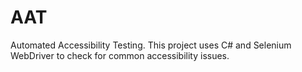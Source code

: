 # AAT
Automated Accessibility Testing. This project uses C# and Selenium WebDriver to check for common accessibility issues.
